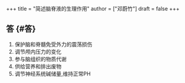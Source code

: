 +++
title = "简述脑脊液的生理作用"
author = ["邓蔚竹"]
draft = false
+++

## 答 {#答}

1.  保护脑和脊髓免受外力的震荡损伤
2.  调节颅内压力的变化
3.  参与脑组织的物质代谢
4.  供给营养和排出废物
5.  调节神经系统碱储量,维持正常PH